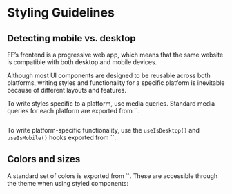 # Styling Guidelines

## Detecting mobile vs. desktop

FF’s frontend is a progressive web app, which means that the same website is compatible with both desktop and mobile devices.

Although most UI components are designed to be reusable across both platforms, writing styles and functionality for a specific platform is inevitable because of different layouts and features.

To write styles specific to a platform, use media queries. Standard media queries for each platform are exported from ``.

```
```

To write platform-specific functionality, use the `useIsDesktop()` and `useIsMobile()` hooks exported from ``.

## Colors and sizes

A standard set of colors is exported from ``. These are accessible through the theme when using styled components:

```
```
